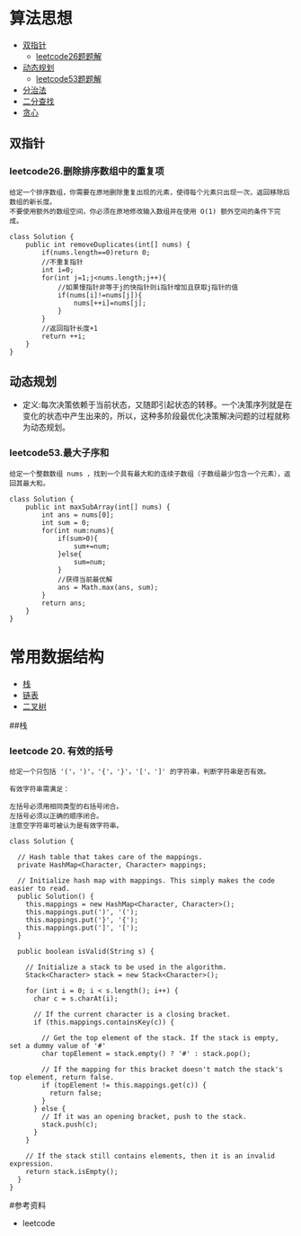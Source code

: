 # 算法思想
- [双指针](##双指针)
  - [leetcode26题题解](###leetcode26.删除排序数组中的重复项)
- [动态规划](##动态规划)
  - [leetcode53题题解](###leetcode53.最大子序和)
- [分治法](##分治法)
- [二分查找](##二分查找)
- [贪心](##贪心)

## 双指针
### leetcode26.删除排序数组中的重复项
```
给定一个排序数组，你需要在原地删除重复出现的元素，使得每个元素只出现一次，返回移除后数组的新长度。
不要使用额外的数组空间，你必须在原地修改输入数组并在使用 O(1) 额外空间的条件下完成。

class Solution {
    public int removeDuplicates(int[] nums) {
        if(nums.length==0)return 0;
        //不重复指针
        int i=0;
        for(int j=1;j<nums.length;j++){
            //如果慢指针非等于j的快指针则i指针增加且获取j指针的值
            if(nums[i]!=nums[j]){
                nums[++i]=nums[j];
            }
        }
        //返回指针长度+1
        return ++i;
    }
}
```
## 动态规划
- 定义:每次决策依赖于当前状态，又随即引起状态的转移。一个决策序列就是在变化的状态中产生出来的，所以，这种多阶段最优化决策解决问题的过程就称为动态规划。
### leetcode53.最大子序和
```
给定一个整数数组 nums ，找到一个具有最大和的连续子数组（子数组最少包含一个元素），返回其最大和。

class Solution {
    public int maxSubArray(int[] nums) {
        int ans = nums[0];
        int sum = 0;
        for(int num:nums){
            if(sum>0){
                sum+=num;
            }else{
                sum=num;
            }
            //获得当前最优解
            ans = Math.max(ans, sum);
        }
        return ans;
    }
}
```

# 常用数据结构
- [栈](##栈)
- [链表](##链表)
- [二叉树](##二叉树)

##栈
### leetcode 20. 有效的括号
```
给定一个只包括 '('，')'，'{'，'}'，'['，']' 的字符串，判断字符串是否有效。

有效字符串需满足：

左括号必须用相同类型的右括号闭合。
左括号必须以正确的顺序闭合。
注意空字符串可被认为是有效字符串。

class Solution {

  // Hash table that takes care of the mappings.
  private HashMap<Character, Character> mappings;

  // Initialize hash map with mappings. This simply makes the code easier to read.
  public Solution() {
    this.mappings = new HashMap<Character, Character>();
    this.mappings.put(')', '(');
    this.mappings.put('}', '{');
    this.mappings.put(']', '[');
  }

  public boolean isValid(String s) {

    // Initialize a stack to be used in the algorithm.
    Stack<Character> stack = new Stack<Character>();

    for (int i = 0; i < s.length(); i++) {
      char c = s.charAt(i);

      // If the current character is a closing bracket.
      if (this.mappings.containsKey(c)) {

        // Get the top element of the stack. If the stack is empty, set a dummy value of '#'
        char topElement = stack.empty() ? '#' : stack.pop();

        // If the mapping for this bracket doesn't match the stack's top element, return false.
        if (topElement != this.mappings.get(c)) {
          return false;
        }
      } else {
        // If it was an opening bracket, push to the stack.
        stack.push(c);
      }
    }

    // If the stack still contains elements, then it is an invalid expression.
    return stack.isEmpty();
  }
}
```

#参考资料
- leetcode